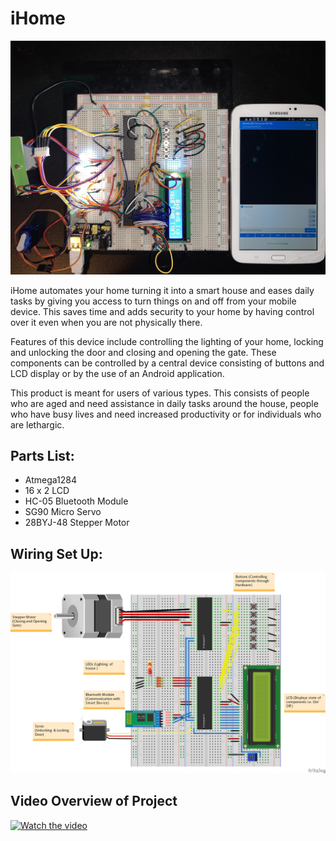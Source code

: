 # iHome

![Image of iHome System](https://github.com/Spiritual-Programmer/Smart-Home/blob/master/Project%20Pic.jpg)

iHome automates your home turning it into a smart house and eases daily tasks by giving you access to turn things on and off from your mobile device. This saves time and adds security to your home by having control over it even when you are not physically there. 

Features of this device include controlling the lighting of your home, locking and unlocking the door and closing and opening the gate. These components can be controlled by a central device consisting of buttons and LCD display or by the use of an Android application.

This product is meant for users of various types. This consists of people who are aged and need assistance in daily tasks around the house, people who have busy lives and need increased productivity or for individuals who are lethargic.

## Parts List:
  * Atmega1284
  * 16 x 2 LCD
  * HC-05 Bluetooth Module
  * SG90 Micro Servo
  * 28BYJ-48 Stepper Motor
  
## Wiring Set Up:
![Image of iHome System](https://github.com/Spiritual-Programmer/Smart-Home/blob/master/Wire%20Diagram_bb_final.png)

## Video Overview of Project
[![Watch the video](https://img.youtube.com/vi/vMxSkkGy3KY/maxresdefault.jpg)](https://www.youtube.com/watch?v=vMxSkkGy3KY)
